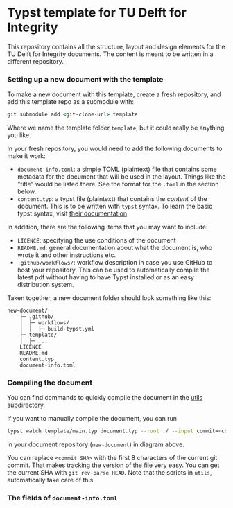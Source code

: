 # Typst template for TU Delft for Integrity

This repository contains all the structure, layout and design elements for the TU Delft for Integrity documents. The content is meant to be written in a different repository.

### Setting up a new document with the template

To make a new document with this template, create a fresh repository, and add this template repo as a submodule with:

```cmd
git submodule add <git-clone-url> template
```

Where we name the template folder `template`, but it could really be anything you like.

In your fresh repository, you would need to add the following documents to make it work:

* `document-info.toml`: a simple TOML (plaintext) file that contains some metadata for the document that will be used in the layout. Things like the "title" would be listed there. See the format for the `.toml` in the section below.
* `content.typ`: a typst file (plaintext) that contains the *content* of the document. This is to be written with `typst` syntax. To learn the basic typst syntax, visit [their documentation](https://typst.app/docs/reference/syntax/)

In addition, there are the following items that you may want to include:

* `LICENCE`: specifying the use conditions of the document
* `README.md`:  general documentation about what the document is, who wrote it and other instructions etc.
* `.github/workflows/`: workflow description in case you use GitHub to host your repository. This can be used to automatically compile the latest pdf without having to have Typst installed or as an easy distribution system.

Taken together, a new document folder should look something like this:

```
new-document/
    ├─ .github/
    │  ├─ workflows/
    │  │  ├─ build-typst.yml
    ├─ template/
    │  ├─ ...
    LICENCE
    README.md
    content.typ
    document-info.toml
```

### Compiling the document

You can find commands to quickly compile the document in the [utils](utils) subdirectory. 

If you want to manually compile the document, you can run

```bash
typst watch template/main.typ document.typ --root ./ --input commit=<commit SHA>  
```

in your document repository (`new-document`) in diagram above. 

You can replace `<commit SHA>` with the first 8 characters of the current git commit. That makes tracking the version of the file very easy.  You can get the current SHA with `git rev-parse HEAD`.  Note that the scripts in `utils`, automatically take care of this.

### The fields of `document-info.toml`

